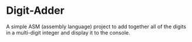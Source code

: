 # Digit-Adder
A simple ASM (assembly language) project to add together all of the digits in a multi-digit integer and display it to the console.
